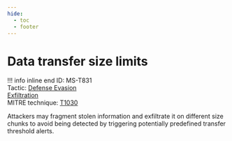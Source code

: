 ```yaml
---
hide:
  - toc
  - footer
---
```


# Data transfer size limits

!!! info inline end
    ID: MS-T831<br>
    Tactic: [Defense Evasion](../tactics/DefenseEvasion/index.md) <br>
     [Exfiltration](../tactics/Exfiltration/index.md) <br>
    MITRE technique: [T1030](https://attack.mitre.org/techniques/T1030/)

Attackers may fragment stolen information and exfiltrate it on different size chunks to avoid being detected by triggering potentially predefined transfer threshold alerts.

